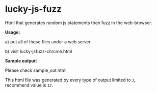 # lucky-js-fuzz
Html that generates random js statements then fuzz in the web-browser.


**Usage:**

a) put all of those files under a web server 

b) visit lucky-jsfuzz-chrome.html



**Sample output:**

Please check sample_out.html

This html file was generated by every type of output limited to `3`, recommend value is `12`.
